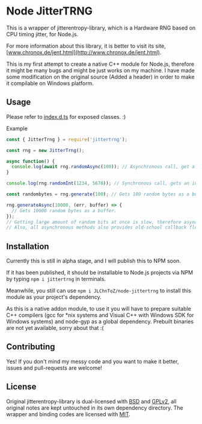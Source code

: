 Node JitterTRNG
===============

This is a wrapper of jitterentropy-library, which is a Hardware RNG based on CPU timing jitter, for Node.js.

For more information about this library, it is better to visit its site, [www.chronox.de/jent.html](http://www.chronox.de/jent.html).

This is my first attempt to create a native C++ module for Node.js, therefore it might be many bugs and might be just works on my machine. I have made some modification on the original source (Added a header) in order to make it compilable on Windows platform.

Usage
-----

Please refer to [index.d.ts](lib/index.d.ts) for exposed classes. :)

Example
```javascript
const { JitterTrng } = require('jittertrng');

const rng = new JitterTrng();

async function() {
  console.log(await rng.randomAsync(100)); // Asynchronous call, get a float-point number between 0 and 100
}

console.log(rng.randomInt(1234, 5678)); // Synchronous call, gets an integer number between 1234 and 5678

const randombytes = rng.generate(100); // Gets 100 random bytes as a buffer.

rng.generateAsync(10000, (err, buffer) => {
  // Gets 10000 random bytes as a buffer.
});
// Getting large amount of random bits at once is slow, therefore asynchronous call will be safer as this does not block the javascript execution thread.
// Also, all asynchronous methods also provides old-school callback flow for use.
```

Installation
------------

Currently this is still in alpha stage, and I will publish this to NPM soon.

If it has been published, it should be installable to Node.js projects via NPM by typing `npm i jittertrng` in terminals.

Meanwhile, you still can use `npm i JLChnToZ/node-jittertrng` to install this module as your project's dependency.

As this is a native addon module, to use it you will have to prepare suitable C++ compilers (gcc for *nix systems and Visual C++ with Windows SDK for Windows systems) and node-gyp as a global dependency. Prebuilt binaries are not yet available, sorry about that :(

Contributing
------------

Yes! If you don't mind my messy code and you want to make it better, issues and pull-requests are welcome!

License
-------

Original jitterentropy-library is dual-licensed with [BSD](deps/jitterentropy-library/COPYING.bsd) and [GPLv2](deps/jitterentropy-library/COPYING.gplv2), all original notes are kept untouched in its own dependency directory. The wrapper and binding codes are licensed with [MIT](LICENSE).